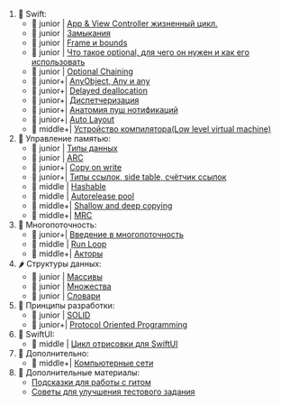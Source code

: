1. 🎋 Swift:
   - 💚 junior | [App & View Controller жизненный цикл.](https://github.com/SomeStay07/iOS-Developer-Roadmap/blob/main/roadmap/swift/uikit/App%20and%20view%20controller%20lifecycle.md)
   - 💚 junior | [Замыкания](https://github.com/SomeStay07/iOS-Developer-Roadmap/blob/main/roadmap/swift/Closures.md)
   - 💚 junior | [Frame и bounds](https://github.com/SomeStay07/iOS-Developer-Roadmap/blob/main/roadmap/swift/uikit/Frame%20and%20bounds.md)
   - 💚 junior | [Что такое optional, для чего он нужен и как его использовать](https://github.com/SomeStay07/iOS-Developer-Roadmap/blob/main/roadmap/swift/Optional.md)
   - 💚 junior | [Optional Chaining](https://github.com/SomeStay07/iOS-Developer-Roadmap/blob/main/roadmap/swift/Optional%20Chaining.md)
   - 💛 junior+| [AnyObject, Any и any](https://github.com/SomeStay07/iOS-Developer-Roadmap/blob/main/roadmap/swift/AnyObject%2C%20Any%20и%20any.md)
   - 💛 junior+| [Delayed deallocation](https://github.com/SomeStay07/iOS-Developer-Roadmap/blob/main/roadmap/memory%20management/Delayed%20deallocation.md)
   - 💛 junior+| [Диспетчеризация](https://github.com/SomeStay07/iOS-Developer-Roadmap/blob/main/roadmap/swift/Method%20dispatch.md)
   - 💛 junior+| [Анатомия пуш нотификаций](https://github.com/SomeStay07/iOS-Developer-Roadmap/blob/main/roadmap/swift/Push%20notifications.md)
   - 💛 junior+| [Auto Layout](https://github.com/SomeStay07/iOS-Developer-Roadmap/blob/main/roadmap/swift/Auto%20layout.md)
   - 🤎 middle+| [Устройство компилятора(Low level virtual machine)](https://github.com/SomeStay07/iOS-Developer-Roadmap/blob/main/roadmap/swift/Low%20level%20virtual%20machine.md)
2. 📝 Управление памятью:
   - 💚 junior | [Типы данных](https://github.com/SomeStay07/iOS-Developer-Roadmap/blob/main/roadmap/memory%20management/Data%20type.md)
   - 💚 junior | [ARC]()
   - 💛 junior+| [Copy on write](https://github.com/SomeStay07/iOS-Developer-Roadmap/blob/main/roadmap/memory%20management/Copy%20on%20write.md)
   - 💛 junior+| [Типы ссылок, side table, счётчик ссылок](https://github.com/SomeStay07/iOS-Developer-Roadmap/blob/main/roadmap/memory%20management/ARC/Side%20table%20and%20object%20reletionship.md)
   - 🧡 middle | [Hashable](https://github.com/SomeStay07/iOS-Developer-Roadmap/blob/main/roadmap/swift/Hashable.md)
   - 🧡 middle | [Autorelease pool]()
   - 🤎 middle+| [Shallow and deep copying](https://github.com/SomeStay07/iOS-Developer-Roadmap/blob/main/roadmap/memory%20management/Shallow%20and%20deep%20copying.md)
   - 🤎 middle+| [MRC]()
3. 🦦 Многопоточность:
   - 💛 junior+| [Введение в многопоточность](https://github.com/SomeStay07/iOS-Developer-Roadmap/blob/main/roadmap/multithreading%20and%20concurrency/Multhithreading.md)
   - 🧡 middle | [Run Loop](https://github.com/SomeStay07/iOS-Developer-Roadmap/blob/main/roadmap/multithreading%20and%20concurrency/Run%20loops.md)
   - 🤎 middle+| [Акторы](https://github.com/SomeStay07/iOS-Developer-Roadmap/blob/main/roadmap/multithreading%20and%20concurrency/Actors.md)
4. 🌶 Структуры данных:
   - 💚 junior | [Массивы](https://github.com/SomeStay07/iOS-Developer-Roadmap/blob/main/roadmap/data%20structures/Arrays.md)
   - 💚 junior | [Множества]()
   - 💚 junior | [Словари]()
5. 🐼 Принципы разработки:
   - 💚 junior | [SOLID](https://github.com/SomeStay07/iOS-Developer-Roadmap/blob/main/roadmap/design%20principles/Solid.md)
   - 💛 junior+| [Protocol Oriented Programming](https://github.com/SomeStay07/iOS-Developer-Roadmap/blob/main/roadmap/design%20principles/Protocol%20Oriented%20Programming.md)
6. 🥋 SwiftUI:
   - 🧡 middle | [Цикл отрисовки для SwiftUI](https://github.com/SomeStay07/iOS-Developer-Roadmap/blob/main/roadmap/swift/The%20SwiftUI%20render%20loop.md)
7. 🥷 Дополнительно:
   - 🤎 middle+| [Компьютерные сети](https://github.com/SomeStay07/iOS-Developer-Roadmap/blob/main/roadmap/Computer%20networks.md)
8. 👾 Дополнительные материалы:
   - [Подсказки для работы с гитом](https://github.com/SomeStay07/iOS-Developer-Roadmap/blob/main/roadmap/Git-cheat-sheet.md)
   - [Cоветы для улучшения тестового задания](https://github.com/SomeStay07/iOS-Developer-Roadmap/blob/main/roadmap/swift/Test%20Review%20Tips.md)
